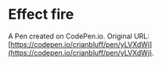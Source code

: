 # Effect fire

A Pen created on CodePen.io. Original URL: [https://codepen.io/crianbluff/pen/yLVXdWj](https://codepen.io/crianbluff/pen/yLVXdWj).


